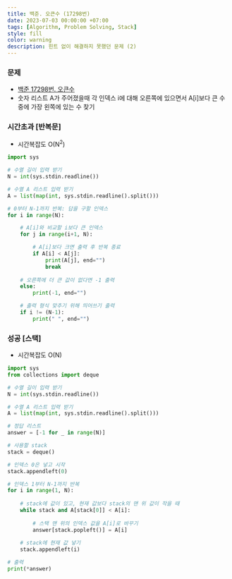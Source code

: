 ```yaml
---
title: 백준. 오큰수 (17298번)
date: 2023-07-03 00:00:00 +07:00
tags: [Algorithm, Problem Solving, Stack]
style: fill
color: warning
description: 힌트 없이 해결하지 못했던 문제 (2)
---
```


### 문제
- [백준 17298번. 오큰수](https://www.acmicpc.net/problem/17298)
- 숫자 리스트 A가 주어졌을때 각 인덱스 i에 대해 오른쪽에 있으면서 A[i]보다 큰 수 중에 가장 왼쪽에 있는 수 찾기

### 시간초과 [반복문]
- 시간복잡도 O(N<sup>2</sup>) 

```python
import sys

# 수열 길이 입력 받기
N = int(sys.stdin.readline())

# 수열 A 리스트 입력 받기
A = list(map(int, sys.stdin.readline().split()))

# 0부터 N-1까지 반복: 답을 구할 인덱스
for i in range(N):

    # A[i]와 비교할 i보다 큰 인덱스
    for j in range(i+1, N):

        # A[i]보다 크면 출력 후 반복 종료
        if A[i] < A[j]:
            print(A[j], end="")
            break
    
    # 오른쪽에 더 큰 값이 없다면 -1 출력
    else:
        print(-1, end="")

    # 출력 형식 맞추기 위해 띄어쓰기 출력
    if i != (N-1):
        print(" ", end="")
```

### 성공 [스택]
- 시간복잡도 O(N) 

```python
import sys
from collections import deque

# 수열 길이 입력 받기
N = int(sys.stdin.readline())

# 수열 A 리스트 입력 받기
A = list(map(int, sys.stdin.readline().split()))

# 정답 리스트
answer = [-1 for _ in range(N)]

# 사용할 stack
stack = deque()

# 인덱스 0은 넣고 시작
stack.appendleft(0)

# 인덱스 1부터 N-1까지 반복
for i in range(1, N):
    
    # stack에 값이 있고, 현재 값보다 stack의 맨 위 값이 작을 때
    while stack and A[stack[0]] < A[i]:
        
        # 스택 맨 위의 인덱스 값을 A[i]로 바꾸기
        answer[stack.popleft()] = A[i]
    
    # stack에 현재 값 넣기
    stack.appendleft(i)

# 출력
print(*answer)
```